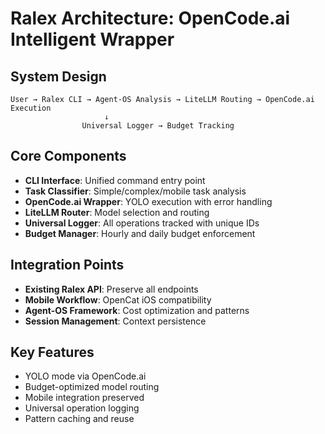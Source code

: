 # Ralex Architecture: OpenCode.ai Intelligent Wrapper

## System Design
```
User → Ralex CLI → Agent-OS Analysis → LiteLLM Routing → OpenCode.ai Execution
                     ↓
                Universal Logger → Budget Tracking
```

## Core Components
- **CLI Interface**: Unified command entry point
- **Task Classifier**: Simple/complex/mobile task analysis
- **OpenCode.ai Wrapper**: YOLO execution with error handling
- **LiteLLM Router**: Model selection and routing
- **Universal Logger**: All operations tracked with unique IDs
- **Budget Manager**: Hourly and daily budget enforcement

## Integration Points
- **Existing Ralex API**: Preserve all endpoints
- **Mobile Workflow**: OpenCat iOS compatibility
- **Agent-OS Framework**: Cost optimization and patterns
- **Session Management**: Context persistence

## Key Features
- YOLO mode via OpenCode.ai
- Budget-optimized model routing
- Mobile integration preserved
- Universal operation logging
- Pattern caching and reuse